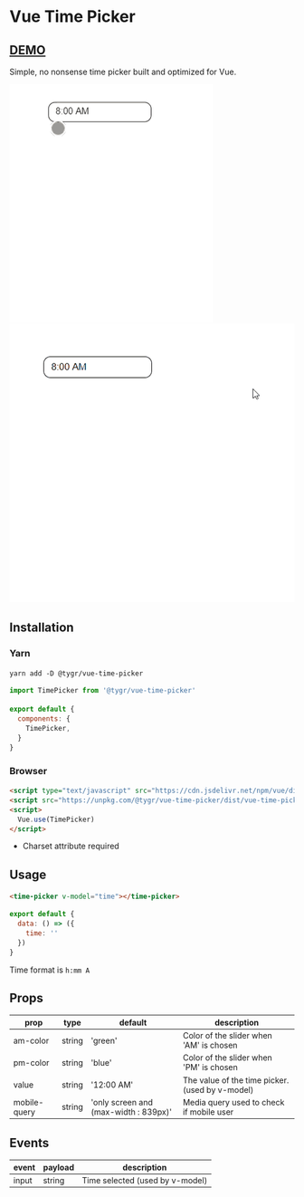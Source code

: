 # Vue Time Picker

## [DEMO](https://vue-time-picker.tygr.info)
Simple, no nonsense time picker built and optimized for Vue.

![mobile](time-picker-mobile.gif)
![desktop](time-picker-desktop.gif)

## Installation

### Yarn
```
yarn add -D @tygr/vue-time-picker
```
```js
import TimePicker from '@tygr/vue-time-picker'

export default {
  components: {
    TimePicker,
  }
}
```

### Browser
```html
<script type="text/javascript" src="https://cdn.jsdelivr.net/npm/vue/dist/vue.js"></script>
<script src="https://unpkg.com/@tygr/vue-time-picker/dist/vue-time-picker.min.js" charset="utf-8"></script>
<script>
  Vue.use(TimePicker)
</script>
```

* Charset attribute required

## Usage

```html
<time-picker v-model="time"></time-picker>
```

```js
export default {
  data: () => ({
    time: ''
  })
}
```

Time format is `h:mm A`

## Props

| prop         | type   | default                               | description                                     |
| ------------ | ------ | ------------------------------------- | ----------------------------------------------- |
| am-color     | string | 'green'                               | Color of the slider when 'AM' is chosen         |
| pm-color     | string | 'blue'                                | Color of the slider when 'PM' is chosen         |
| value        | string | '12:00 AM'                            | The value of the time picker. (used by v-model) |
| mobile-query | string | 'only screen and (max-width : 839px)' | Media query used to check if mobile user        |

## Events

| event | payload | description                     |
| ----- | ------- | ------------------------------- |
| input | string  | Time selected (used by v-model) |
